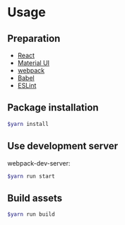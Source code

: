 # Usage

## Preparation

* [React](https://facebook.github.io/react/)
* [Material UI](http://material-ui.com/#/)
* [webpack](https://webpack.github.io/)
* [Babel](https://babeljs.io/)
* [ESLint](http://eslint.org/)

## Package installation

```bash
$yarn install
```

## Use development server

webpack-dev-server:

```bash
$yarn run start
```

## Build assets

```bash
$yarn run build
```
